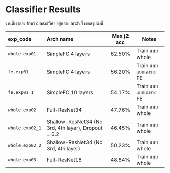 # Classifier Results

งานนี้เราลอง fmri classifier อยู่หลาย arch ซึ่งขอสรุปดังนี้

| exp_code        | Arch name                                           | Max j2 acc  | Notes                |
|:----------------|:----------------------------------------------------|:-----------:|----------------------|
| `whole.exp01`   | SimpleFC 4 layers                                   |   62.50%    | Train แบบ whole      |
| `fe.exp01`      | SimpleFC 4 layers                                   |   56.20%    | Train แบบแยกเฉพาะ FE |
| `fe.exp01_1`    | SimpleFC 10 layers                                  |   54.17%    | Train แบบแยกเฉพาะ FE |
| `whole.exp02`   | Full-ResNet34                                       |   47.76%    | Train แบบ whole      |
| `whole.exp02_1` | Shallow-ResNet34 (No 3rd, 4th layer), Dropout = 0.2 |   46.45%    | Train แบบ whole      |
| `whole.exp02_2` | Shallow-ResNet34 (No 3rd, 4th layer)                |   50.23%    | Train แบบ whole      |
| `whole.exp03`   | Full-ResNet18                                       |   48.84%    | Train แบบ whole      |
